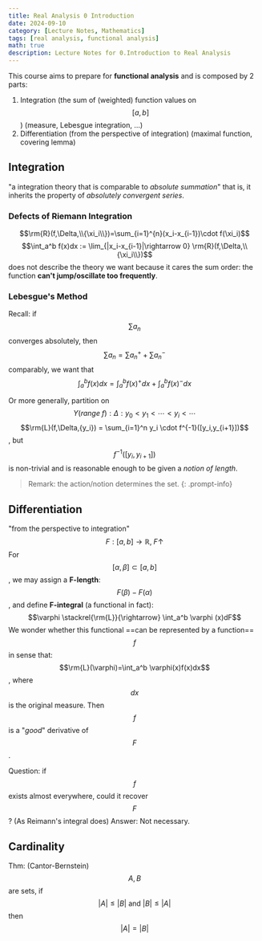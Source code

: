 ```yaml
---
title: Real Analysis 0 Introduction
date: 2024-09-10
category: [Lecture Notes, Mathematics]
tags: [real analysis, functional analysis]
math: true
description: Lecture Notes for 0.Introduction to Real Analysis
---
```

This course aims to prepare for **functional analysis** and is composed by 2 parts:
1. Integration (the sum of (weighted) function values on $$[a,b]$$) (measure, Lebesgue integration, ...)
2. Differentiation (from the perspective of integration) (maximal function, covering lemma)
## Integration
"a integration theory that is comparable to *absolute summation*"
that is, it inherits the property of *absolutely convergent series*.
### Defects of Riemann Integration
$$\rm{R}(f,\Delta,\\{\xi_i\\})=\sum_{i=1}^{n}(x_i-x_{i-1})\cdot f(\xi_i)$$
$$\int_a^b f(x)dx := \lim_{|x_i-x_{i-1}|\rightarrow 0} \rm{R}(f,\Delta,\\{\xi_i\\})$$ does not describe the theory we want because it cares the sum order: the function **can't jump/oscillate too frequently**.
### Lebesgue's Method
Recall: if $$\sum a_n$$ converges absolutely, then $$\sum a_n = \sum a_n^+ + \sum a_n^-$$
comparably, we want that $$\int_a^b f(x)dx = \int_a^b f(x)^+dx + \int_a^b f(x)^-dx$$

Or more generally, partition on $$Y(range\; f): \Delta:y_0<y_1<\cdots<y_i<\cdots$$
$$\rm{L}(f,\Delta,{y_i}) = \sum_{i=1}^n y_i \cdot f^{-1}([y_i,y_{i+1}])$$, but $$f^{-1}([y_i,y_{i+1}])$$ is non-trivial and is reasonable enough to be given a *notion of length*.
> Remark: the action/notion determines the set.
{: .prompt-info}
## Differentiation
"from the perspective to integration"
$$F:[a,b]\rightarrow\mathbb{R},\; F\uparrow$$
For $$[\alpha,\beta] \subset [a,b]$$, we may assign a **F-length**: $$F(\beta) - F(\alpha)$$, and define **F-integral** (a functional in fact): $$\varphi \stackrel{\rm{L}}{\rightarrow} \int_a^b \varphi (x)dF$$
We wonder whether this functional ==can be represented by a function== $$f$$ in sense that: $$\rm{L}(\varphi)=\int_a^b \varphi(x)f(x)dx$$, where $$dx$$ is the original measure.
Then $$f$$ is a "*good*" derivative of $$F$$.

Question: if $$f$$ exists almost everywhere, could it recover $$F$$? (As Reimann's integral does)
Answer: Not necessary.

## Cardinality
Thm: (Cantor-Bernstein) $$A,B$$ are sets, if $$|A|\leq |B| \text{ and } |B|\leq|A|$$ then $$|A|=|B|$$
